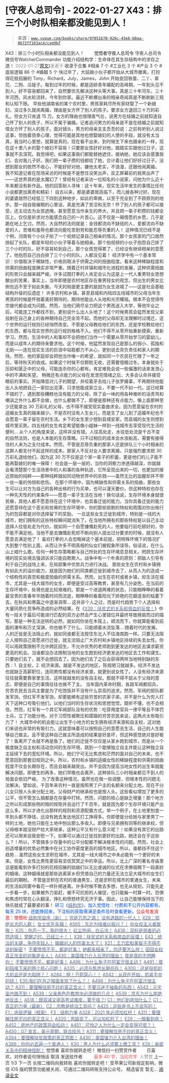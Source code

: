 # [守夜人总司令] - 2022-01-27 X43：排三个小时队相亲都没能见到人！

> 来源：[`www.yuque.com/books/share/97051b78-926c-43e6-b0aa-0b72ff163ac4/cag9bf`](https://www.yuque.com/books/share/97051b78-926c-43e6-b0aa-0b72ff163ac4/cag9bf)

<ne-p id="520f42f3293818f927861ebbd5b15da4_p_0" data-lake-id="520f42f3293818f927861ebbd5b15da4_p_0"><ne-text id="uf8eee9cc" style="color: rgb(51, 51, 51);">X43：排三个小时队相亲都没能见到人！</ne-text></ne-p> <ne-p id="52070b53eb2b52fe701ab52b3bbb6107" data-lake-id="52070b53eb2b52fe701ab52b3bbb6107"><ne-text id="u6f309bf5" ne-fontsize="12" style="color: rgb(255, 255, 255);">原创</ne-text><ne-text id="u0c37fb37" ne-fontsize="14">觉悟者</ne-text><ne-text id="u11a3afd8" ne-fontsize="14">守夜人总司令</ne-text></ne-p> <ne-p id="8fc1186871a51803ed7f14b1d65f2d18" data-lake-id="8fc1186871a51803ed7f14b1d65f2d18"><ne-text id="u3d7f0aca" ne-fontsize="14" ne-bold="true" style="color: rgb(51, 51, 51);">守夜人总司令</ne-text></ne-p> <ne-p id="4c4e1513137b688a93beef20861dc7be" data-lake-id="4c4e1513137b688a93beef20861dc7be"><ne-text id="u34fe2a66" ne-fontsize="14" style="color: rgb(51, 51, 51);">微信号</ne-text><ne-text id="u6989008b" ne-fontsize="14" style="color: rgb(51, 51, 51);">WatcherCommander</ne-text></ne-p> <ne-p id="f2019b9ef37ee5140c6bde156318a34f" data-lake-id="f2019b9ef37ee5140c6bde156318a34f"><ne-text id="ucb9d1578" ne-fontsize="14" style="color: rgb(51, 51, 51);">功能介绍</ne-text><ne-text id="u9ba0054b" ne-fontsize="14" style="color: rgb(51, 51, 51);">结构学：生命体在其生存结构中的求存之道！</ne-text></ne-p> <ne-p id="b4f0fb26683906d3b36dd02cb7b1d757" data-lake-id="b4f0fb26683906d3b36dd02cb7b1d757"><ne-text id="u0c2b03c9" style="color: rgb(140, 140, 140);">2022-01-27</ne-text>[<ne-text id="u66e33b88" ne-fontsize="14">原文</ne-text>](https://mp.weixin.qq.com/s?__biz=MzAxNDk1NjI2Mw==&mid=2247487839&idx=1&sn=5d6815128a494ec1265c6730e1a95efd&chksm=9b8a32d7acfdbbc139fbb37186865008536f02a5fc5d5b3f5de9a1d6aefa332291f0bcea4062#rd))<ne-text id="u4aad30d4" ne-fontsize="14" style="color: rgb(140, 140, 140);">发表于</ne-text></ne-p> <ne-p id="36270540489f20c10475db27a20b83d1" data-lake-id="36270540489f20c10475db27a20b83d1"><ne-text id="u5748da8f" style="color: rgb(51, 51, 51);">收录于合集</ne-text></ne-p> <ne-p id="be2899b952f1bd70a76d94fa56673893" data-lake-id="be2899b952f1bd70a76d94fa56673893"><ne-text id="ue1969949" style="color: rgb(51, 51, 51);">#相亲 7 个</ne-text></ne-p> <ne-p id="f726353680ea28912e7d530193eb9061" data-lake-id="f726353680ea28912e7d530193eb9061"><ne-text id="ude4f5eca" style="color: rgb(51, 51, 51);">#工业化 3 个</ne-text></ne-p> <ne-p id="8a26f8b1f0ee0bfdcfe01179f108c6de" data-lake-id="8a26f8b1f0ee0bfdcfe01179f108c6de"><ne-text id="u8f3d9848" style="color: rgb(51, 51, 51);">#产业 3 个</ne-text></ne-p> <ne-p id="55ea950a1fe599b61557c4d1dbda8da5" data-lake-id="55ea950a1fe599b61557c4d1dbda8da5"><ne-text id="uc3df36f4" style="color: rgb(51, 51, 51);">#底层逻辑 86 个</ne-text></ne-p> <ne-p id="689958c9c710257df2bb615ed1a3e1f8" data-lake-id="689958c9c710257df2bb615ed1a3e1f8"><ne-text id="uccb4127b" style="color: rgb(51, 51, 51);">#婚姻 5 个</ne-text></ne-p> <ne-p id="23b3eaa9c37c9ee9f8d32bac7fd03bb5" data-lake-id="23b3eaa9c37c9ee9f8d32bac7fd03bb5"><ne-text id="uec7513f7" style="color: rgb(51, 51, 51);">快过年了，大姑娘小伙子都开始从大城市撤离，打扮得花枝招展的 Tony，Richard，July，James，John 开始变回铁蛋、二丫、翠花、二狗、瓜娃子。每到过年的时候，都是适龄青年婚配的高峰期，一年到头见不到人，好不容易都回来了，自然要优先解决这种头等大事。真是三十年河东，三十年河西，风水轮流转，今年到你家。最近不断爆出来的相亲奇闻真是不断刷新三观和认知下限。</ne-text></ne-p> <ne-p id="bf54368402cf81ebf53e7a1f27848ece" data-lake-id="bf54368402cf81ebf53e7a1f27848ece"><ne-text id="u255121cd" style="color: rgb(51, 51, 51);">早些他湖南省的某个农村里，男孩家耗尽所有家财娶了一个新媳妇，没过多久就闹离婚，理由是女方怀了别人的孩子。要求女方退回三十万的彩礼，但女方只肯退 15 万。女方的理由也很理直气壮，说男方在结婚之前就知道自己怀了别人的孩子，所以不属于骗婚。记者追问男方的母亲是不是在结婚之前就知情女方怀了别人的孩子。面对镜头，男方的母亲支支吾吾的说：之前有听别人说过这事，但抱着侥幸心理，觉得可能是其他也想娶媳妇的人使的手段，就没有太当真，我当时心里想，就算是真的，现在看不出来，到时候生下来也跟亲的一样，现在这十里八乡的娶个媳妇不容易！只要那女孩好好对他，踏踏实实跟他过日子，这事就不去深究。我觉得吧，如果这事我们都能替她遮住，接纳她，她应该会感激我们，会对我儿子好。我们把一辈子攒的钱都给了她，合计着让他们好好过日子。没想到那女的依然不收心，不能好好对他，嫌他太老实，不浪漫，还跟他闹离婚。</ne-text></ne-p> <ne-p id="5c34ac78df3d4a460a1b8d1973c795e6" data-lake-id="5c34ac78df3d4a460a1b8d1973c795e6"><ne-text id="u8665f470" style="color: rgb(51, 51, 51);">我不知道记者在现场采访的时候是不是憋住没笑出声，反正屏幕前的我笑出声了——这世界真的是太魔幻了！曾经有记者采访一位知名的小说家，问他为什么近十年来都没有新作品。他的回答耐人寻味：这十年来，现实生活中发生的事情比任何小说都更加离奇和精彩！</ne-text></ne-p> <ne-p id="a8cc35b96a524dfac0a30e2df832706b" data-lake-id="a8cc35b96a524dfac0a30e2df832706b"><ne-text id="u1a067e7e" style="color: rgb(51, 51, 51);">自古以来，都是婆婆居高临下，而儿媳各种讨好。现在的婆婆居然已经低三下四到这种地步，如此的卑微，以至于完全到了不顾原则的地步。那一段自我催眠的心里话，真是充满了苦涩和无奈！怀了别人的孩子都可以接受，还主动去为女孩遮掩，甚至愿意当作亲生的养大，并且把一辈子积攒的钱都全压上，仅仅是祈求对方能感念自己的一片苦心。这不仅是一厢情愿的乡愿，几乎是跪在地上乞讨。然而，</ne-text><ne-text id="u5dcb1e54" ne-bold="true" style="color: rgb(51, 51, 51);">大自然的法则就是：金钱都流向不缺钱的人，爱都流向不缺爱的人，苦难和羞辱也都流向能吃苦耐劳和能忍辱负重的人！</ne-text></ne-p> <ne-p id="b9cedd00c43a9ecc8a6c6bc669e04c81" data-lake-id="b9cedd00c43a9ecc8a6c6bc669e04c81"><ne-text id="u63c0c7a8" style="color: rgb(51, 51, 51);">这种情况已经不是个例，河南有个小伙子拍了一个视频记录自己相亲的情况。那个女孩家的门口居然排起了长队，都是年轻的小伙子等着与她相亲。那个拍视频的小伙子抱怨自己排了三个小时的队，好不容易轮到自己，那个女孩觉得累了，已经没有继续相亲的意愿了。他抱怨自己白白排了三个小时的队，人都没见着！</ne-text></ne-p> <ne-p id="2a9e2d842a1efdf8641c5261edaa1520" data-lake-id="2a9e2d842a1efdf8641c5261edaa1520"><ne-text id="ucb44bf44" style="color: rgb(51, 51, 51);">经济学中有一个基本常识：</ne-text><ne-text id="u360755f4" ne-bold="true" style="color: rgb(51, 51, 51);">价值取决于稀缺性，价格则取决于供需之间的扭曲程度。</ne-text><ne-text id="u9e6dd99f" style="color: rgb(51, 51, 51);">看来这种稀缺程度和供需的扭曲程度确实非常严重。随着迁村并镇和城市化进程的发展，这种供需扭曲的形势只会越来越严峻。许多试图打拳的人肯定会认为这是上一代人重男轻女思想酿出的苦果，事实上，当年即便是农村地区存在重男轻女的观念，但出生的男女比例也远不至于如此失衡。今天的局面更主要的是因为女生进城了——这是社会基础结构升级的后遗症！</ne-text></ne-p> <ne-p id="f6df297bb506fc2c772e8db864529724" data-lake-id="f6df297bb506fc2c772e8db864529724"><ne-text id="u27dfe8ae" style="color: rgb(51, 51, 51);">许多农村和乡镇，甚至县城和内陆四五线城市的父母当年生男孩的时候是怀揣着美好期待的，期待他能出人头地和光宗耀祖。根本不会觉得传宗接代都会成为问题。然而，当他们用尽全力把这个男孩送入大学，等他毕业之后，可能连工作都找不到，更别说什么出人头地了！这个时候男孩会猛然发现父辈投射在自己身上的各种期待自己完全背不起。而他的父母却无法理解时过境迁，这个世界的运行规则已经悄然改变。不管是父母教给他们的东西，还是学校教给他们的东西，都与现实世界的运行规则格格不入。他们不得不从零开始重新摸索，重新学习。然而，生活中的人和事却不会把他们当作一个需要从零开始学习的婴幼儿，而是以成年人的期待来要求他。这个时候，他猛然发现自己是那么的弱小、孤独和无助——连在现实生活的巨浪中站稳都力不从心，更别说去背负责任和家人的期待。然而，他的家庭却会把他当作唯一的希望，就如同一个农民在忙碌了一年之后，等待秋天的收成。如果这个时候不仅颗粒无收，还需要借粮过冬。本身就处于压抑和匮乏中的父母，可能连杀你的心都有。肯定难免会说一些偏激的话来发泄心中的不满和失望。</ne-text></ne-p> <ne-p id="22cc70912630e18721c696b64806e3e1" data-lake-id="22cc70912630e18721c696b64806e3e1"><ne-text id="u182a7c6c" style="color: rgb(51, 51, 51);">稍微还有点能力的父母在发泄完情绪之后，大多会认命并接受眼前的事实。开始降低对儿子的期望，并咬着牙去给儿子张罗婚事，不再期待他能出人头地把自己一家拉出泥潭，只求他能成家立业，不要一代不如一代。这已经算不错的了，遇到那些糟糕也没有能力的父母，除了会一味的用各种难听的话责骂和嘲讽之外什么都不会做，也什么都做不了。即便是那种还有点能力，像上面那种至少还能拿出 30 万彩礼的父母，也不得不接受现实委曲求全。因为愿意留在农村的适婚女生真的越来越少。不是农村没有人生女儿，而是生了女儿到了适婚年纪也不会愿意一辈子留在农村生活。乡下的女生至少想到县城安家，而县城的女生则想到城市里买房。四五线的女生肯定希望能像小姐妹一样到一线城市去享受现代生活的便利…</ne-text></ne-p> <ne-p id="20b86be6193a62691f179c70e9445152" data-lake-id="20b86be6193a62691f179c70e9445152"><ne-text id="u0f18bbe7" style="color: rgb(51, 51, 51);">从个人的角度来说，这样并没有错。人往高处走，水往低处流是千古不变的自然法则，也是人本能的生存策略。只不过相应的成本会水涨船高，需要有接得住的人来为之支付成本。然而，不管是忍辱负重的那家人还是排队三个小时相亲的这群人都支付不起这样的成本。那家人不反对女人要求离婚，只是强烈要求把 30 万彩礼退给他们。因为这 30 万不仅是这个家一辈子的积蓄，更是他们的儿子能不能再娶媳妇的唯一保障！</ne-text></ne-p> <ne-p id="828cee6c1df1f9c6ac578ce26f08ca20" data-lake-id="828cee6c1df1f9c6ac578ce26f08ca20"><ne-text id="u2a4b2264" style="color: rgb(51, 51, 51);">社会是一层一层的，当你的洞察力渗透得越深，你就越会看清楚那个生活场景中的人和事的各种轨迹，它所呈现出来的一切，也更加的接近原始的纯粹——那种纯粹就如同动物世界中的杀戮——虽然无比的血腥却并不带一丝一毫的怜悯和悲伤。</ne-text></ne-p> <ne-p id="03a68ae757d0709e2d6192032577dcbf" data-lake-id="03a68ae757d0709e2d6192032577dcbf"><ne-text id="u3deed748" style="color: rgb(51, 51, 51);">在那个环境中，因为稀缺性和供需关系的扭曲，那些女生可以让对方为自己的各种出格的行为买单，也可以漫天要价。但这种特权也存在一种先天性的约束条件——愿意一辈子生活在当地！换句话说，生存环境本身就很贫瘠，其他人都不愿意待在这个环境中，也具备迁徙的能力。当你具备迁徙的能力还愿意待在这个恶劣和贫瘠的生存环境中，你的那些挑剔的特权和周围对你出格行为的包容都是对你选择留下的奖励。</ne-text></ne-p> <ne-p id="f18c699531eeb3986d08e3e28702ea67" data-lake-id="f18c699531eeb3986d08e3e28702ea67"><ne-text id="ud303d2f6" style="color: rgb(51, 51, 51);">一旦这些女生迁徙到城市，特别是一线的大城市，她们拥有的这些特权瞬间就消失了。在当地所拥有的那些特权是以自己主动选择人往低处走为代价。就如同一个自愿慷慨赴死的人，他要临行前吃顿好的，你不能不满足他。当他不是去慷慨赴死却不断向别人提出过分要求的时候，就没有人愿意去满足他了！</ne-text></ne-p> <ne-p id="b45194ca2e17c23389f3aec8512a9b8c" data-lake-id="b45194ca2e17c23389f3aec8512a9b8c"><ne-text id="ubedfd8b8" style="color: rgb(51, 51, 51);">喜欢打拳的人会忽略掉这个基本前提，把特殊环境下的情况扩大到整个性别上面，从而让许多不明真相的仙女们被假象所误导。俗话说，在什么山上唱什么歌。任何一种生存策略都与自己所处的生存环境息息相关。罔顾生存环境的现实处境去强调诉求只能自欺欺人。战争中有一个朴素的原则：把敌人引导有利于自己的战场上来，在局部集中优势兵力进行决战。</ne-text></ne-p> <ne-p id="8e3f636851bf8d550f5ab622e805f79f" data-lake-id="8e3f636851bf8d550f5ab622e805f79f"><ne-text id="u8e47b61b" style="color: rgb(51, 51, 51);">那些女生在农村和乡镇拥有如此大的溢价能力，就是因为她们的同类都迁徙到城市去了，从而人为的造成一个结构性的真空和极度扭曲的供需关系。然而，出生在农村或者乡镇，却生活在城市，尤其是一线大城市的女生，即便是受过高等教育，甚至有几分姿色，在当前的生存环境中，处境也是比较艰难的。那是一个进退两难的状态，只能眼睁睁的看着最宝贵的青春年华随着时间而流逝，眼睁睁的看着阳光下娇艳的花瓣逐渐的枯萎下去，在秋风和寒霜之中逐渐凋零… 这并非个人之过，而是时代趋势下个人选择和大量同质化竞争所造成的必然结果。在《</ne-text>[<ne-text id="u58cc7724" style="color: rgb(87, 107, 149);">X39：扶贫式的关系和带血的反噬！</ne-text>](http://mp.weixin.qq.com/s?__biz=MzAxNDk1NjI2Mw==&mid=2247487823&idx=1&sn=2add0df28f12101176ece7bbdd18f01b&chksm=9b8a32c7acfdbbd1c06dcbfe21683ef82c6770a1ca7f1035833f7a6683dba546fced92103560&scene=21#wechat_redirect)<ne-text id="u5aa22604" style="color: rgb(51, 51, 51);">》中有一段关于最后可能进行匹配的双方必然会产生心里错位并最终导致擦肩而过的描写。那是一种无法逆转的必然，就如同你坐在木筏上，顺流而下，你就算能看到前面的瀑布和万丈深渊，你也做不了什么，只能顺着水流坠落…</ne-text></ne-p> <ne-p id="4fe17da979701ab4cc550156970f2d82" data-lake-id="4fe17da979701ab4cc550156970f2d82"><ne-text id="u72ba96a4" style="color: rgb(51, 51, 51);">随着时代的发展，人的迁徙是无法阻止的，就如同谁都无法按住东北人不往海南跑一样。只要无法阻止人按照自己意愿进行迁徙，就无法阻止广大农村和乡镇地区持续的失去女性。你可以用政策限制不允许跨区招生，不允许优秀的老师跑到更发达的地区去谋求薪资更高的机会。当谁都没办法限制当地的女生跑到经济更发达的地区去工作和谋生。只要她们去了，就不会想回去了。因为她们去了之后会获得两样当地特别缺的东西：1\. 自主权，2\. 经济来源。越是不发达的地区，陈规陋习就越多。经济不发达也就缺乏高薪职位，连同男性都没有经济来源，就更别说女性了。人没有经济来源往往就需要靠家里生活，这样就越发的没有自主权。那就不得不屈从于父母的意志，即便是自己的事情往往也做不了主。</ne-text></ne-p> <ne-p id="4adebb7146537b6a37aa62fe4038623b" data-lake-id="4adebb7146537b6a37aa62fe4038623b"><ne-text id="u273cbd22" style="color: rgb(51, 51, 51);">当年国内革命时期，各路军阀都招兵，穷苦农民去当兵主要是为了吃饱饭并不没有什么崇高的追求。然而，军阀的部队都发军饷，但红军不发军饷，却更能稀有这些穷苦的农家子弟。并不是什么为穷人打天下这种口号吸引他们，以他们当时的生存状况和思想觉悟，既听不懂，也不会相信。然而，红军有一个其它军阀部队没有的优势：吃穿用度官兵一律平等且不体罚士兵，立了功能分地。对于习惯性被欺压和蹂躏的穷苦农民来说，这两点太有吸引力了！</ne-text></ne-p> <ne-p id="805af0deeb011257cbb3cd11f0f3e96c" data-lake-id="805af0deeb011257cbb3cd11f0f3e96c"><ne-text id="ubf623ff5" style="color: rgb(51, 51, 51);">大城市中的机会能让出生于小地方的女生拥有经济来源和自主权，这对她们来说也非常的有吸引力。这就意味着可以按照自己的意愿去生活，自己的人生能够自己做主。且不管这种自己做主所造成的结果是好是坏，但这种感觉绝对是好极了！鱼离开了水就不再是鱼了。她们的迁徙不仅仅是从家乡跑到城市，而是从一个极度缺乏自主权和活动空间的生存环境，跳到一个能够独立自主并能让这种独立自主延续下去的宽松环境。所以，她们宁可无比焦虑和茫然的面对自己的未来，也不愿意回到那套旧规则之中。所以，农村和乡镇的适婚女性的稀缺程度和供需的扭曲程度不仅会长期存在，而且会越来越突出。并不会因为提高当地女性的出生率就能解决问题。即便生的再多，她们早晚也会离开，这种排队三小时相亲都见不到人的局面会依旧严峻。</ne-text></ne-p> <ne-p id="a336eb266e42125d9b4e1041b9d9030a" data-lake-id="a336eb266e42125d9b4e1041b9d9030a"><ne-text id="ud98a3d08" style="color: rgb(51, 51, 51);">为了改善这种情况，虽然也在做一些调整，但根本性的问题无法解决。譬如说，千百年来农村一直是按照男丁户主的名额来分配土地，现在不分儿女只按人头来分配土地，父母财产的继承权也是按人头。这些看似增加了更多的公平，但不管怎么搞都是在存量中打转。然而，问题的核心是缺乏增量！那个地方之所以形成那些明的暗的规矩并且运行了千百年，就是因为那个生存环境只能产出这么多，所以才进化出那样的规则和资源配置方式。举一个例子，在土地里刨食一年到头都不挣钱，远没有她去发达地区打工挣得多。你即便是分给她与家里男丁一样的土地，她也只能在土地中刨出那么多收入。即便与兄弟拥有同等的继承权，但父母根本就没财产给大家继承，这种公平又有什么意义呢？！如果没有其它的出路还可以用来自我安慰一下。如果可以通过迁徙找到更好的出路，她还会在乎这些么？！所以，不管搞多少存量中的公平分配都不解决根本性的问题。然而，社会上创造增量的优势必然集中在分工协作密度更高的城市地区。所以，谁都挡不住这个趋势…</ne-text></ne-p> <ne-p id="24e775e4571a5c08c327d7d5e725237d" data-lake-id="24e775e4571a5c08c327d7d5e725237d"><ne-text id="ucd31408f" ne-bold="true" style="color: rgb(51, 51, 51);">虽然这些女生淤积在城市，尤其是一线大城市之中未必能有一个更好的未来。但是，女性比男性更容易坚信冥冥之中的幸运。所以，北上广深的著名寺庙里总是能看到许多打扮的花枝招展的姑娘们以无比虔诚的仪式在求佛祖赐下一段美妙的姻缘。这种姻缘就是那些逃离家乡但凭借自己的力量还无法立足大城市的女生们最后的期盼。</ne-text></ne-p> <ne-p id="935a8c134cf99cbcd36ca76f59824875" data-lake-id="935a8c134cf99cbcd36ca76f59824875"><ne-text id="ufbd5db1c" style="color: rgb(51, 51, 51);">不管是淤积在农村的普通男生，还是淤积在城市的普通女生，未来的生活如同雾中看花一样扑朔迷离。许多时候不敢去多想，也无从规划，只能先走一步看一步，如果被外力驱赶，被不可抗拒的人催促，也只能躲一时算一时。恐惧和焦虑时常在心头翻滚，挣扎和愤怒终究无济于事。因此，让自己能够保持当下的快乐就成了最要紧的事！</ne-text></ne-p> <ne-p id="ed437eb7abddbb3af089eb1972daf039" data-lake-id="ed437eb7abddbb3af089eb1972daf039"><ne-text id="ua2bbd4b4" ne-bold="true" style="color: rgb(0, 82, 255);">研习《</ne-text>[<ne-text id="ue9e40e1d" ne-bold="true" style="color: rgb(87, 107, 149);">结构学</ne-text>](https://mp.weixin.qq.com/mp/appmsgalbum?action=getalbum&album_id=1318317199878225920&__biz=MzAxNDk1NjI2Mw==#wechat_redirect)<ne-text id="u6836c209" ne-bold="true" style="color: rgb(0, 82, 255);">》，加入觉悟社：付费和不公开内容都有，每天 25 块，还能挣回来，下注标的获取需满足条件及时查看更新。</ne-text><ne-text id="u9eee5288" ne-bold="true" style="color: rgb(255, 0, 0);">公众号发消息：觉悟社</ne-text></ne-p>  <ne-p id="ea4148fc932f0da4aee09a02c965ae26" data-lake-id="ea4148fc932f0da4aee09a02c965ae26"><ne-card data-card-name="image" data-card-type="inline" id="neSJR" data-event-boundary="card" style="color: rgb(51, 51, 51);"><ne-p id="4cbb674b16ea7c0ec86a3362acbb2186" data-lake-id="4cbb674b16ea7c0ec86a3362acbb2186">[<ne-text id="ue48c4192" ne-bold="true" style="color: rgb(87, 107, 149);">结构学自序（新）！</ne-text>](http://mp.weixin.qq.com/s?__biz=MzIzMDYwOTM0Mg==&mid=2247485283&idx=1&sn=aa2b8554b8e5040f8f959636feaa06a3&chksm=e8b19fb2dfc616a430aa381b8da0815311244e694a69809cd92d0602ac34cfe5f1f419b3745e&scene=21#wechat_redirect)</ne-p> <ne-p id="d8770353ab6c609882fddfb0a9bb3301" data-lake-id="d8770353ab6c609882fddfb0a9bb3301">[<ne-text id="u6bac19c3" style="color: rgb(87, 107, 149);">穷是万恶之源！</ne-text>](http://mp.weixin.qq.com/s?__biz=MzAxNDk1NjI2Mw==&mid=2247483823&idx=1&sn=e54ebe9891b302dc0bf1815c76ccf8b7&chksm=9b8a2227acfdab31a05e273addd9159d4b8263d58d3c58bf214841c8189157519719c3427306&scene=21#wechat_redirect)</ne-p> <ne-p id="878e768975fa140538b9d9dcc0f742ef" data-lake-id="878e768975fa140538b9d9dcc0f742ef">[<ne-text id="ub9476c2f" style="color: rgb(87, 107, 149);">没有退路的一代人！</ne-text>](http://mp.weixin.qq.com/s?__biz=MzAxNDk1NjI2Mw==&mid=2247486533&idx=1&sn=a0d5cce0656aad467148e0642eb85a00&chksm=9b8a2fcdacfda6db79857186e953a089baf1fb678b2b071cf101c5a26e7fb9768474c94243ca&scene=21#wechat_redirect)</ne-p> <ne-p id="6ed8c16b65d29fcefd5094e6d02185c5" data-lake-id="6ed8c16b65d29fcefd5094e6d02185c5">[<ne-text id="u2a9fcd5c" style="color: rgb(87, 107, 149);">X29：拒绝长大的人群！</ne-text>](http://mp.weixin.qq.com/s?__biz=MzAxNDk1NjI2Mw==&mid=2247487734&idx=1&sn=406322eea52d5ed24ebaf979fdf714c1&chksm=9b8a337eacfdba688c7e6a511a417ec4d9a03b13d1bdb5c91e6ef37e9a7b747460354e0b0e8e&scene=21#wechat_redirect)</ne-p> <ne-p id="b72201564009663a14c7b8144db9b0bf" data-lake-id="b72201564009663a14c7b8144db9b0bf">[<ne-text id="u6ce5f5c5" style="color: rgb(87, 107, 149);">女士优先车厢！</ne-text>](http://mp.weixin.qq.com/s?__biz=MzAxNDk1NjI2Mw==&mid=2247487729&idx=1&sn=eb26eb14541fcabb690d3ad4556d6ac0&chksm=9b8a3379acfdba6f1fb9bf4c1884dea0da63edaa02a088ce8bb554aa9b1cf845897e7a22f6fd&scene=21#wechat_redirect)</ne-p> <ne-p id="8860c89cb535e37af9566334bf9cb7e7" data-lake-id="8860c89cb535e37af9566334bf9cb7e7">[<ne-text id="u6065e717" style="color: rgb(87, 107, 149);">A565：东北为啥难以振兴？！</ne-text>](http://mp.weixin.qq.com/s?__biz=MzAxNDk1NjI2Mw==&mid=2247487834&idx=1&sn=15ef2b4f3f81c4a67f5bc0256f5cb776&chksm=9b8a32d2acfdbbc4cd9c76535f994c4bb53ad6b3e74f367231b7e7465a88541ec7bb77237c42&scene=21#wechat_redirect)</ne-p> <ne-p id="286dc684986298d172431f16aae6b919" data-lake-id="286dc684986298d172431f16aae6b919">[<ne-text id="u6c159878" style="color: rgb(87, 107, 149);">向女权主义者致敬！</ne-text>](http://mp.weixin.qq.com/s?__biz=MzIzMDYwOTM0Mg==&mid=2247485914&idx=1&sn=cb260e0cec6b1e24661013278d412581&chksm=e8b1910bdfc6181d9f5f293493e2505dcec25647d0521d5ec62f92be5e32c04d0927583b6eb1&scene=21#wechat_redirect)</ne-p> <ne-p id="f9debadf427a063d4d3f07c34f56a183" data-lake-id="f9debadf427a063d4d3f07c34f56a183">[<ne-text id="u56bdc10f" ne-bold="true" style="color: rgb(87, 107, 149);">X25：你忍一下，我的很大！</ne-text>](http://mp.weixin.qq.com/s?__biz=MzAxNDk1NjI2Mw==&mid=2247487691&idx=1&sn=25bf18fb0375ec81c4b02f06b4829131&chksm=9b8a3343acfdba55113abce1ada59a203e08f7fee28d62767bfede2ce6e1bf3ace451af06adf&scene=21#wechat_redirect)</ne-p> <ne-p id="8cfbf9584260048e4bb894b71dea1d35" data-lake-id="8cfbf9584260048e4bb894b71dea1d35">[<ne-text id="u6dca8214" ne-bold="true" style="color: rgb(87, 107, 149);">红尘热闹，白云冷！</ne-text>](http://mp.weixin.qq.com/s?__biz=MzAxNDk1NjI2Mw==&mid=2247486913&idx=1&sn=6b387c24eb6d5e30ed150e13eded77a1&chksm=9b8a2e49acfda75fdfcfe0a7770792cdd85568a9ecb1bd9b67508b29df853aaba08bf27356d5&scene=21#wechat_redirect)</ne-p> <ne-p id="2f1f7dec31d9cc1a1b372becbf0458da" data-lake-id="2f1f7dec31d9cc1a1b372becbf0458da">[<ne-text id="uae0d202f" ne-bold="true" style="color: rgb(87, 107, 149);">A436：双标是弱者的必然选择！</ne-text>](http://mp.weixin.qq.com/s?__biz=MzIzMDYwOTM0Mg==&mid=2247485909&idx=1&sn=c64a96a6f11c7ff756ce005441035200&chksm=e8b19104dfc61812546950789d22fe83ba04b34c72337fb6dc6041ec4dfa6c2c9ec3005f80c5&scene=21#wechat_redirect)</ne-p> <ne-p id="1cebde2955836a2e120bd7f9d14c197a" data-lake-id="1cebde2955836a2e120bd7f9d14c197a">[<ne-text id="ueb456e67" ne-bold="true" style="color: rgb(87, 107, 149);">梦醒之时，已经三十！</ne-text>](http://mp.weixin.qq.com/s?__biz=MzIzMDYwOTM0Mg==&mid=2247484378&idx=1&sn=e3a058584a13d7a5267315113964280d&chksm=e8b19b0bdfc6121df4af4b77d2d826fd0f4132ccfdee48132ce8cf86eb1ba45b898be83d1dc7&scene=21#wechat_redirect)[<ne-text id="u1f79a963" style="color: rgb(87, 107, 149);">！</ne-text>](http://mp.weixin.qq.com/s?__biz=MzAxNDk1NjI2Mw==&mid=2247486952&idx=1&sn=698aec6916d2eca5e758c25c4c634346&chksm=9b8a2e60acfda776b80a4f2f0d5c2fe4921fc821cdf029fa9d2fdc52fd708fc5a0b980d5d3d0&scene=21#wechat_redirect)</ne-p> <ne-p id="9a0e97d6b071bf72b54ff7a129ca09ae" data-lake-id="9a0e97d6b071bf72b54ff7a129ca09ae">[<ne-text id="uc27535ba" style="color: rgb(87, 107, 149);">X39：扶贫式的关系和带血的反噬！</ne-text>](http://mp.weixin.qq.com/s?__biz=MzAxNDk1NjI2Mw==&mid=2247487823&idx=1&sn=2add0df28f12101176ece7bbdd18f01b&chksm=9b8a32c7acfdbbd1c06dcbfe21683ef82c6770a1ca7f1035833f7a6683dba546fced92103560&scene=21#wechat_redirect)</ne-p> <ne-p id="f3deee2b057e11874c27b8c112309121" data-lake-id="f3deee2b057e11874c27b8c112309121">[<ne-text id="u36ffe4de" style="color: rgb(87, 107, 149);">E43：统治的关键，争夺年轻人！</ne-text>](http://mp.weixin.qq.com/s?__biz=MzAxNDk1NjI2Mw==&mid=2247487815&idx=1&sn=84f963d6fb37f4f4ae70bb92b60488ae&chksm=9b8a32cfacfdbbd9aeb7089e2d38899684a97159afe1b1f220e3ca472cc321442bf52e5606dd&scene=21#wechat_redirect)</ne-p> <ne-p id="6a6830397bb5db3886267d0d69c2cb99" data-lake-id="6a6830397bb5db3886267d0d69c2cb99">[<ne-text id="u681fef2a" style="color: rgb(87, 107, 149);">婚姻对人的伤害太大了！</ne-text>](http://mp.weixin.qq.com/s?__biz=MzAxNDk1NjI2Mw==&mid=2247487796&idx=1&sn=d28ec342a60e8f8e74c96b548770eb7d&chksm=9b8a32bcacfdbbaaa3c33780116e1353dadb8f5bcdc93ce019a77554980c845e8319c4f432b4&scene=21#wechat_redirect)</ne-p> <ne-p id="b270464a4deadcb5052da8679b077e10" data-lake-id="b270464a4deadcb5052da8679b077e10">[<ne-text id="u57c3b73d" style="color: rgb(87, 107, 149);">X21：王力宏和美智子不得不说的秘密</ne-text>](http://mp.weixin.qq.com/s?__biz=MzAxNDk1NjI2Mw==&mid=2247487666&idx=1&sn=433b7a0997c277c09f3605796de5551e&chksm=9b8a333aacfdba2c584b5a5d0dacbd731be4e8789e0f949f8b2ea15507f108b465eb9e3ceafb&scene=21#wechat_redirect)<ne-text id="uf3a40d16" style="color: rgb(51, 51, 51);">！</ne-text></ne-p> <ne-p id="c4f03f25a7f9ab42cb04f13f59b1054e" data-lake-id="c4f03f25a7f9ab42cb04f13f59b1054e">[<ne-text id="u8905f566" ne-bold="true" style="color: rgb(87, 107, 149);">不要愤愤不平，都是好事！</ne-text>](http://mp.weixin.qq.com/s?__biz=MzAxNDk1NjI2Mw==&mid=2247487130&idx=1&sn=b21138d85455f5692aaf039038c78342&chksm=9b8a2d12acfda404a2b67fe4d446ee0f2805ad64a8b8004902934600fd731191e140df6ac19a&scene=21#wechat_redirect)</ne-p> <ne-p id="faaf1a57e52c33e2f549648800452188" data-lake-id="faaf1a57e52c33e2f549648800452188">[<ne-text id="uea04c02e" ne-bold="true" style="color: rgb(87, 107, 149);">她都来相亲了，你还要怎么样！</ne-text>](http://mp.weixin.qq.com/s?__biz=MzAxNDk1NjI2Mw==&mid=2247486952&idx=1&sn=698aec6916d2eca5e758c25c4c634346&chksm=9b8a2e60acfda776b80a4f2f0d5c2fe4921fc821cdf029fa9d2fdc52fd708fc5a0b980d5d3d0&scene=21#wechat_redirect)</ne-p> <ne-p id="f8e1538ed737bd354d60008baa832ff2" data-lake-id="f8e1538ed737bd354d60008baa832ff2">[<ne-text id="u3bfb19d4" ne-bold="true" style="color: rgb(87, 107, 149);">田园女权真正攻击的对象是女人！</ne-text>](http://mp.weixin.qq.com/s?__biz=MzIzMDYwOTM0Mg==&mid=2247486412&idx=1&sn=5dd3e8b2a759838d739e6d61ebab2eab&chksm=e8b1931ddfc61a0bf6f81cd2a9a9232ea8ce86528a8eea66c6635180e8678b819ebb38b4cb86&scene=21#wechat_redirect)</ne-p> <ne-p id="8d7710eb34b0666068da4afa497157c2" data-lake-id="8d7710eb34b0666068da4afa497157c2">[<ne-text id="u202ee45e" ne-bold="true" style="color: rgb(87, 107, 149);">A430：美国强力介入台湾的理由！</ne-text>](http://mp.weixin.qq.com/s?__biz=MzIzMDYwOTM0Mg==&mid=2247486587&idx=1&sn=e14d4403bb13c441596f09add1b5f27c&chksm=e8b194aadfc61dbcab0c1d70249910161f8c77b0163ac8278dfe5c2f817d2bb2a3ac3e7ddf89&scene=21#wechat_redirect)</ne-p> <ne-p id="c62b51d99a7a4e6b792ee1856f1788ce" data-lake-id="c62b51d99a7a4e6b792ee1856f1788ce">[<ne-text id="u893cf0fa" style="color: rgb(87, 107, 149);">我是真的不想睡你！</ne-text>](http://mp.weixin.qq.com/s?__biz=MzAxNDk1NjI2Mw==&mid=2247487023&idx=1&sn=66d63e9f199deee86afff0f76a959c91&chksm=9b8a2da7acfda4b17ebf27c87c446049d0b8c557303b850a69ac971d8cdfcc91e41c0e6d3fcb&scene=21#wechat_redirect)</ne-p> <ne-p id="e56630d2601715b738fdbbe89e4215a9" data-lake-id="e56630d2601715b738fdbbe89e4215a9">[<ne-text id="u4c15fa9f" style="color: rgb(87, 107, 149);">不要愤愤不平，都是好事！</ne-text>](http://mp.weixin.qq.com/s?__biz=MzAxNDk1NjI2Mw==&mid=2247487130&idx=1&sn=b21138d85455f5692aaf039038c78342&chksm=9b8a2d12acfda404a2b67fe4d446ee0f2805ad64a8b8004902934600fd731191e140df6ac19a&scene=21#wechat_redirect)</ne-p> <ne-p id="96b47525d5e9b4e1f4b4229e6b71fcc9" data-lake-id="96b47525d5e9b4e1f4b4229e6b71fcc9">[<ne-text id="u1b686708" ne-bold="true" style="color: rgb(87, 107, 149);">A496：为什么兔子在阿富汗很主动？</ne-text>](http://mp.weixin.qq.com/s?__biz=MzIzMDYwOTM0Mg==&mid=2247486278&idx=1&sn=40d09857088bebd3c70bec1c7a500f06&chksm=e8b19397dfc61a810125242c8e395330f934390eb50bd54053ecd3f31ddc91de4e429c0f693a&scene=21#wechat_redirect)</ne-p> <ne-p id="4dce5e5c632467f717b5913226db9e56" data-lake-id="4dce5e5c632467f717b5913226db9e56">[<ne-text id="u6bf2bf86" ne-bold="true" style="color: rgb(87, 107, 149);">A491：塔利班接下来的两个核心问题！</ne-text>](http://mp.weixin.qq.com/s?__biz=MzAxNDk1NjI2Mw==&mid=2247487097&idx=1&sn=fd7abf4ba489928b7b810d20cbec7dc9&chksm=9b8a2df1acfda4e7ce05f7c03df131e9d266d960945c436b89b871744b21cc352bf3cb668486&scene=21#wechat_redirect)</ne-p> <ne-p id="9107be3f05fa3cc7ec4092a49ad0f00a" data-lake-id="9107be3f05fa3cc7ec4092a49ad0f00a">[<ne-text id="uc56fdf2b" ne-bold="true" style="color: rgb(87, 107, 149);">A335：必须与焦虑长期共存！</ne-text>](http://mp.weixin.qq.com/s?__biz=MzIzMDYwOTM0Mg==&mid=2247485165&idx=1&sn=f3f0957c63fa549b288f00c8b117162e&chksm=e8b19e3cdfc6172a188000afd2b522144a04ba774169824cad2067d93b5365537ff0644f6b9f&scene=21#wechat_redirect)</ne-p> <ne-p id="7798bf80281466da39b80e1c2ba25897" data-lake-id="7798bf80281466da39b80e1c2ba25897">[<ne-text id="u92bfc0b7" ne-bold="true" style="color: rgb(87, 107, 149);">A300：这是投机的大机会还是大陷阱？！</ne-text>](http://mp.weixin.qq.com/s?__biz=MzIzMDYwOTM0Mg==&mid=2247484882&idx=1&sn=b103029f41e3aede94e1a45d035cd9ac&chksm=e8b19d03dfc614153863f37ca3f9204b451e2c02ad5ca8680c120e2458e628e5329c76b2d42c&scene=21#wechat_redirect)</ne-p> <ne-p id="915a278ce67cc99fb8f9f69efd4dad23" data-lake-id="915a278ce67cc99fb8f9f69efd4dad23">[<ne-text id="uf8b17555" ne-bold="true" style="color: rgb(87, 107, 149);">A284：啊！万箭穿心！！</ne-text>](http://mp.weixin.qq.com/s?__biz=MzIzMDYwOTM0Mg==&mid=2247484966&idx=1&sn=a814f2c1b14425d45f9921f7c08bcec5&chksm=e8b19ef7dfc617e131146f6675328e5088faaae0daa64da92af48b28c8cf19aedceb7a43e40b&scene=21#wechat_redirect)</ne-p> <ne-p id="4fba0ff09e3898f7230ff5dee00d6944" data-lake-id="4fba0ff09e3898f7230ff5dee00d6944">[<ne-text id="u87229b24" ne-bold="true" style="color: rgb(87, 107, 149);">A542：从现在开始，抓紧手中的钱！</ne-text>](http://mp.weixin.qq.com/s?__biz=MzIzMDYwOTM0Mg==&mid=2247486640&idx=1&sn=a96afa7d2b698e33240735ea8d7671f7&chksm=e8b19461dfc61d77a4afce11ecc7558b8d7ff5d495a78bcb609e3eed5c70bcbed5f3d6a66023&scene=21#wechat_redirect)</ne-p> <ne-p id="2bca9be60e845b43ad55ebd69d3a78bd" data-lake-id="2bca9be60e845b43ad55ebd69d3a78bd">[<ne-text id="u8253bd52" ne-bold="true" style="color: rgb(87, 107, 149);">E35:我们在月之暗面发现了什么？！</ne-text>](http://mp.weixin.qq.com/s?__biz=MzIzMDYwOTM0Mg==&mid=2247486632&idx=1&sn=170aeff87eb36dce354c8b2437f4b27f&chksm=e8b19479dfc61d6f08e6492954a528f20387fe2fa925747cf2b504d2bc69084f24495e972e41&scene=21#wechat_redirect)</ne-p> <ne-p id="4be789584ee696aaa6c853f59008c214" data-lake-id="4be789584ee696aaa6c853f59008c214">[<ne-text id="ud0ce2930" ne-bold="true" style="color: rgb(87, 107, 149);">A496：为什么兔子在阿富汗很主动？</ne-text>](http://mp.weixin.qq.com/s?__biz=MzIzMDYwOTM0Mg==&mid=2247486278&idx=1&sn=40d09857088bebd3c70bec1c7a500f06&chksm=e8b19397dfc61a810125242c8e395330f934390eb50bd54053ecd3f31ddc91de4e429c0f693a&scene=21#wechat_redirect)</ne-p> <ne-p id="fc677496214e0e1f5f8c6caa79854f2e" data-lake-id="fc677496214e0e1f5f8c6caa79854f2e">[<ne-text id="u3a8aee9a" ne-bold="true" style="color: rgb(87, 107, 149);">A311：要理解住房不炒的真正含义！</ne-text>](http://mp.weixin.qq.com/s?__biz=MzIzMDYwOTM0Mg==&mid=2247484959&idx=1&sn=090583ec50bfd9febec1de463c2672f6&chksm=e8b19ecedfc617d8629080f6745c8de013cfe875de26eef6767b2d5c10782650223ed15f807b&scene=21#wechat_redirect)</ne-p> <ne-p id="294ddd61ce891c1d9ad43813a2f85144" data-lake-id="294ddd61ce891c1d9ad43813a2f85144">[<ne-text id="ue758b99e" style="color: rgb(87, 107, 149);">不要沉迷于抽象的东西！</ne-text>](http://mp.weixin.qq.com/s?__biz=MzAxNDk1NjI2Mw==&mid=2247487527&idx=1&sn=e24c2dd98e5f9883c8dce2a1e7bb80df&chksm=9b8a33afacfdbab921e90b3eafc3618176a35da53c53bb51f2ef2f9a98e87d05949a4b0ad69b&scene=21#wechat_redirect)</ne-p> <ne-p id="1b3a616a947e1d9b6197d95f38b6d5a7" data-lake-id="1b3a616a947e1d9b6197d95f38b6d5a7">[<ne-text id="uebcf8273" ne-bold="true" style="color: rgb(87, 107, 149);">A543：元宇宙也做不到！</ne-text>](http://mp.weixin.qq.com/s?__biz=MzAxNDk1NjI2Mw==&mid=2247487476&idx=1&sn=2e2f159d365f00117f8fd47d3ca062f9&chksm=9b8a2c7cacfda56a80b9243d42bc5faabe4622c27fb4f3edad16ca5de7242a9c1345056ee461&scene=21#wechat_redirect)</ne-p> <ne-p id="8d62e9e3f546647496b8c67e42c13bd2" data-lake-id="8d62e9e3f546647496b8c67e42c13bd2">[<ne-text id="u581e8c0b" ne-bold="true" style="color: rgb(87, 107, 149);">A539：父亲角色在教育中必须做的几点！</ne-text>](http://mp.weixin.qq.com/s?__biz=MzAxNDk1NjI2Mw==&mid=2247487582&idx=1&sn=f4bac1092e8f45f6a86e662d8a68d556&chksm=9b8a33d6acfdbac0b4e01232406db5e9a315180b66b1bc830f17231f167d515d33408ff727b6&scene=21#wechat_redirect)</ne-p> <ne-p id="c04207f669948dd77081fbee0b7b27d6" data-lake-id="c04207f669948dd77081fbee0b7b27d6">[<ne-text id="uc6e14465" ne-bold="true" style="color: rgb(87, 107, 149);">A539：京东为什么能绝地反击！</ne-text>](http://mp.weixin.qq.com/s?__biz=MzIzMDYwOTM0Mg==&mid=2247486752&idx=1&sn=3a967e3288db5b7d924e36914086e534&chksm=e8b195f1dfc61ce7c971386eb678d7da286167d0f52fdd51989049844b0a550cc58e00552d2e&scene=21#wechat_redirect)</ne-p> <ne-p id="361ebd56d078537e53d0057a335a9bda" data-lake-id="361ebd56d078537e53d0057a335a9bda">[<ne-text id="u12e0262b" ne-bold="true" style="color: rgb(87, 107, 149);">A518：既双减又提高考试难度，要干啥？!</ne-text>](http://mp.weixin.qq.com/s?__biz=MzIzMDYwOTM0Mg==&mid=2247486528&idx=1&sn=837ef39e3c0b47ac84d5096690555ae7&chksm=e8b19491dfc61d87292daf575c1e7c95b3f0543f313b65c7ad4ab369603833704304ec7451d7&scene=21#wechat_redirect)</ne-p> <ne-p id="4c42469cd0a9512bc3bcd348c68d1371" data-lake-id="4c42469cd0a9512bc3bcd348c68d1371">[<ne-text id="ufcc9d4a6" style="color: rgb(87, 107, 149);">C1：他们到底怕什么？</ne-text>](http://mp.weixin.qq.com/s?__biz=MzAxNDk1NjI2Mw==&mid=2247483898&idx=1&sn=1b0a50386e9e89d2750dec717236f0aa&chksm=9b8a2272acfdab64235b35ee5e91b8cac6172144207251636e1345fc570aa1601f59eff7f442&scene=21#wechat_redirect)</ne-p> <ne-p id="4899fa17b5c7cfd693ea433813864790" data-lake-id="4899fa17b5c7cfd693ea433813864790">[<ne-text id="u4c21669d" style="color: rgb(87, 107, 149);">C1：真正的力量（最新）</ne-text>](http://mp.weixin.qq.com/s?__biz=MzAxNDk1NjI2Mw==&mid=2247485209&idx=1&sn=d7b335d2c9632363c72de85ce7834b3e&chksm=9b8a2491acfdad87ae308d74534ec4def57980a2b1db88ffe56ac03e4d76ea55e7eab2343097&scene=21#wechat_redirect)</ne-p> <ne-p id="7d59a84438bd9ba5eb7956ea368ad125" data-lake-id="7d59a84438bd9ba5eb7956ea368ad125">[<ne-text id="ub9320993" style="color: rgb(87, 107, 149);">C2：宗教是统治工具吗？</ne-text>](http://mp.weixin.qq.com/s?__biz=MzAxNDk1NjI2Mw==&mid=2247483901&idx=1&sn=f5d9f8c7bd84370c79adae921351e813&chksm=9b8a2275acfdab63fde093d76ff82e01d0e2fd43ea675f77fd17fd51a15873d4d10499f5338d&scene=21#wechat_redirect)</ne-p> <ne-p id="d401f40aa9d1cd6bd9dcee1c59eeddec" data-lake-id="d401f40aa9d1cd6bd9dcee1c59eeddec">[<ne-text id="u242b4191" ne-bold="true" style="color: rgb(87, 107, 149);">A425：这些是书上不会写的！</ne-text>](http://mp.weixin.qq.com/s?__biz=MzIzMDYwOTM0Mg==&mid=2247485662&idx=1&sn=1a8617a9ebd44891c112f3b3f6762f8a&chksm=e8b1900fdfc6191942a3ec1399a47af7cd44582c369a4e6211b0bd114d934785bf0c20fc09ab&scene=21#wechat_redirect)</ne-p> <ne-p id="840528f4c97fe8010d1b02739da2f2a0" data-lake-id="840528f4c97fe8010d1b02739da2f2a0">[<ne-text id="u9adacb90" style="color: rgb(87, 107, 149);">F1：底层逻辑（框架）</ne-text>](http://mp.weixin.qq.com/s?__biz=MzAxNDk1NjI2Mw==&mid=2247485072&idx=1&sn=83d919c9e3bf71d25978a97c8d4c8aa6&chksm=9b8a2518acfdac0ea8a0f84382cc7c0a26d1ac3664d76c6365aee67ac4ebcac1bf280c060249&scene=21#wechat_redirect)</ne-p> <ne-p id="736ced70db1f57ab201371861ca6311a" data-lake-id="736ced70db1f57ab201371861ca6311a">[<ne-text id="u4b061a81" style="color: rgb(87, 107, 149);">F3：结构力量</ne-text>](http://mp.weixin.qq.com/s?__biz=MzAxNDk1NjI2Mw==&mid=2247484256&idx=1&sn=f10d9c530bfd6ea08b25d4bec657c13a&chksm=9b8a20e8acfda9fee057f2df26790f905c898132cac91d833d14e636edb00c20514d63189a88&scene=21#wechat_redirect)</ne-p> <ne-p id="4de36bf6d66131a6610a481c1752af21" data-lake-id="4de36bf6d66131a6610a481c1752af21">[<ne-text id="u430dab77" ne-bold="true" style="color: rgb(87, 107, 149);">A328：2021 年必须加杠杆！</ne-text>](http://mp.weixin.qq.com/s?__biz=MzIzMDYwOTM0Mg==&mid=2247485087&idx=1&sn=24d72f6a71bddb8954a03be5db246538&chksm=e8b19e4edfc617587a8ae645885a89ab8c3c6f67730a026d9c7c9a94ab3051ca480302147fc0&scene=21#wechat_redirect)</ne-p> <ne-p id="b55547cb9482aab5f73e2cbbe611948a" data-lake-id="b55547cb9482aab5f73e2cbbe611948a">[<ne-text id="ub9268f59" ne-bold="true" style="color: rgb(87, 107, 149);">A311：要理解住房不炒的真正含义！</ne-text>](http://mp.weixin.qq.com/s?__biz=MzIzMDYwOTM0Mg==&mid=2247484959&idx=1&sn=090583ec50bfd9febec1de463c2672f6&chksm=e8b19ecedfc617d8629080f6745c8de013cfe875de26eef6767b2d5c10782650223ed15f807b&scene=21#wechat_redirect)</ne-p> <ne-p id="1427806109c139cc52bc4572174949ad" data-lake-id="1427806109c139cc52bc4572174949ad">[<ne-text id="u2ad45e02" ne-fontsize="13" ne-bold="true" style="color: rgb(87, 107, 149);">A320：思路变了，可以加杠杆了！</ne-text>](http://mp.weixin.qq.com/s?__biz=MzIzMDYwOTM0Mg==&mid=2247485041&idx=1&sn=add2174fa42806f885a456a072ee4fee&chksm=e8b19ea0dfc617b6734e013f780112fdd88f28ad5312ce423fea1d75da4c3757660dab175208&scene=21#wechat_redirect)</ne-p> <ne-p id="79d7ccbc3ec29276c0851d489e58d463" data-lake-id="79d7ccbc3ec29276c0851d489e58d463">[<ne-text id="u342f0c13" ne-bold="true" style="color: rgb(87, 107, 149);">E29：一眼看到底！</ne-text>](http://mp.weixin.qq.com/s?__biz=MzIzMDYwOTM0Mg==&mid=2247485301&idx=1&sn=dc6dd50c5d742ea51ce9e394de25351a&chksm=e8b19fa4dfc616b26734c3619c6fa664474fa478d2764c3370dde41d19f6035edc05f9f191e8&scene=21#wechat_redirect)</ne-p> <ne-p id="4a743c52233a1168d5940abab126fc24" data-lake-id="4a743c52233a1168d5940abab126fc24">[<ne-text id="u82529c7e" ne-bold="true" style="color: rgb(87, 107, 149);">A452：房地产的政策将会松动！</ne-text>](http://mp.weixin.qq.com/s?__biz=MzIzMDYwOTM0Mg==&mid=2247485878&idx=1&sn=4734a99c9336a27d5f802e5ba2495648&chksm=e8b19167dfc618718c2197c8c2b5ad15d0750193a5007806c490b9daf505f1b36f08c5f4d574&scene=21#wechat_redirect)</ne-p> <ne-p id="1f42f2cc03fe32d43064fb95e3b94b6c" data-lake-id="1f42f2cc03fe32d43064fb95e3b94b6c">[<ne-text id="ubab2a097" ne-bold="true" style="color: rgb(87, 107, 149);">A451：可怜之人为什么一定会变得可恨？！</ne-text>](http://mp.weixin.qq.com/s?__biz=MzIzMDYwOTM0Mg==&mid=2247485857&idx=1&sn=75866aff662c66a186e00a3a47086161&chksm=e8b19170dfc6186673189998e7a84d6dde4c85002650674bfd113b5384ae24088f9a46fd11ae&scene=21#wechat_redirect)</ne-p> <ne-p id="ed0cd140a03fc5e7ad27e98c26022962" data-lake-id="ed0cd140a03fc5e7ad27e98c26022962">[<ne-text id="u01c51a3a" ne-bold="true" style="color: rgb(87, 107, 149);">A450：G7 宣言，美元周期，联合绞杀？</ne-text>](http://mp.weixin.qq.com/s?__biz=MzIzMDYwOTM0Mg==&mid=2247485852&idx=1&sn=7b9112d33031e09eae8e3591a6813a3f&chksm=e8b1914ddfc6185b5b91dfd07067729c91349366d409edca7395f9bb3f2fceb656e9e4be6a6f&scene=21#wechat_redirect)</ne-p> <ne-p id="41d70a28c516d5ecae495c47cb51ea1b" data-lake-id="41d70a28c516d5ecae495c47cb51ea1b">[<ne-text id="u7d3ea2e5" ne-bold="true" style="color: rgb(87, 107, 149);">A311：要理解住房不炒的真正含义！</ne-text>](http://mp.weixin.qq.com/s?__biz=MzIzMDYwOTM0Mg==&mid=2247484959&idx=1&sn=090583ec50bfd9febec1de463c2672f6&chksm=e8b19ecedfc617d8629080f6745c8de013cfe875de26eef6767b2d5c10782650223ed15f807b&scene=21#wechat_redirect)</ne-p> <ne-p id="75693e3de6f7cafd6fbb40389f8b2802" data-lake-id="75693e3de6f7cafd6fbb40389f8b2802">[<ne-text id="u3e35e1ca" ne-bold="true" style="color: rgb(87, 107, 149);">A394：要理解扶贫政策的真正意图！</ne-text>](http://mp.weixin.qq.com/s?__biz=MzIzMDYwOTM0Mg==&mid=2247485502&idx=1&sn=fffb9911cefa626e6fbcb9c416c1eb98&chksm=e8b190efdfc619f9b0e42f3c3d5d79c17df1619bad2b1bddd6a482242b583ee46d8a79a245e6&scene=21#wechat_redirect)</ne-p> <ne-p id="57a4b408268fb588d3420af9b2a5664d" data-lake-id="57a4b408268fb588d3420af9b2a5664d">[<ne-text id="u93b5c5ed" ne-bold="true" style="color: rgb(87, 107, 149);">A430：美国强力介入台湾的理由！</ne-text>](http://mp.weixin.qq.com/s?__biz=MzIzMDYwOTM0Mg==&mid=2247486587&idx=1&sn=e14d4403bb13c441596f09add1b5f27c&chksm=e8b194aadfc61dbcab0c1d70249910161f8c77b0163ac8278dfe5c2f817d2bb2a3ac3e7ddf89&scene=21#wechat_redirect)</ne-p> <ne-p id="20065cd0af76c8f42bfba2b3f72f6f81" data-lake-id="20065cd0af76c8f42bfba2b3f72f6f81">[<ne-text id="u8d6441f2" style="color: rgb(87, 107, 149);">A386：你何必去逼一个普通人！</ne-text>](http://mp.weixin.qq.com/s?__biz=MzAxNDk1NjI2Mw==&mid=2247486567&idx=1&sn=eb1efed18e9e4659d0da10d6088443cd&chksm=9b8a2fefacfda6f99715c659822dc81f9c1aa2147c97f4e58d1f080bb491c4cc91c74b4b7a9e&scene=21#wechat_redirect)</ne-p> <ne-p id="e7a982fee410013705281bc19a0d1132" data-lake-id="e7a982fee410013705281bc19a0d1132">[<ne-text id="udb752608" style="color: rgb(87, 107, 149);">X30：男人为什么必须要上缴工资？</ne-text>](http://mp.weixin.qq.com/s?__biz=MzAxNDk1NjI2Mw==&mid=2247487741&idx=1&sn=8a3ea62108b727f9f499c4f443309b07&chksm=9b8a3375acfdba635f90b03d0fe3584e4ceb01ba683217f87806196c2d112d0f4dfa7532a678&scene=21#wechat_redirect)</ne-p> <ne-p id="00461116641211edda8f7ed696a4297a" data-lake-id="00461116641211edda8f7ed696a4297a">[<ne-text id="u363286de" style="color: rgb(87, 107, 149);">X26：亲密关系中的精神控制！</ne-text>](http://mp.weixin.qq.com/s?__biz=MzAxNDk1NjI2Mw==&mid=2247487736&idx=1&sn=fb39520992bb22568e3a31c89b9f40f0&chksm=9b8a3370acfdba66c77d1425610a5d7cc26e23090708151880b117e45931eceb82e4ad69a020&scene=21#wechat_redirect)</ne-p> <ne-p id="cb46cb0e43c700b72e05a3cbd572ca74" data-lake-id="cb46cb0e43c700b72e05a3cbd572ca74"><ne-text id="u15f716d5" style="color: rgb(51, 51, 51);">觉悟者</ne-text></ne-p> <ne-p id="ec31495abbca5f54c447571a48ff6d52" data-lake-id="ec31495abbca5f54c447571a48ff6d52"><ne-text id="u02a4217e" style="color: rgb(51, 51, 51);">喜欢你就转走吧！</ne-text></ne-p> <ne-p id="6a58b59615c269fb35eafc0154223de7" data-lake-id="6a58b59615c269fb35eafc0154223de7"><ne-text id="uf92bde0a" ne-bold="true" style="color: rgb(51, 51, 51);">微信扫一扫赞赏作者</ne-text><ne-text id="u90e8ad87" ne-bold="true" style="color: rgb(255, 255, 255);">赞赏</ne-text></ne-p> <ne-p id="ab9c70cb731d2eb49717eb0f32ef9a24" data-lake-id="ab9c70cb731d2eb49717eb0f32ef9a24"><ne-text id="ue4b3c90e" style="color: rgb(51, 51, 51);">已喜欢，</ne-text><ne-text id="uabd77e80">对作者说句悄悄话</ne-text></ne-p> <ne-p id="cdd1be5b2917f9c5116e07a8273d498d" data-lake-id="cdd1be5b2917f9c5116e07a8273d498d"><ne-text id="ufb5ff38d" style="color: rgb(51, 51, 51);">取消</ne-text></ne-p> <ne-p id="75bced94cca616bfc279b5536eaee236" data-lake-id="75bced94cca616bfc279b5536eaee236"><ne-text id="u5b732d7a" ne-fontsize="14" ne-bold="true" style="color: rgb(51, 51, 51);">发送给作者</ne-text></ne-p> <ne-p id="1fdc4e69ea70f526420636886931257f" data-lake-id="1fdc4e69ea70f526420636886931257f"><ne-text id="u801a877e" ne-bold="true" style="color: rgb(255, 255, 255);">发送</ne-text></ne-p> <ne-p id="8b772953fcbcac01989166f095013e39" data-lake-id="8b772953fcbcac01989166f095013e39"><ne-text id="u21af0cbe" ne-fontsize="13" style="color: rgb(250, 81, 81);">最多 40 字，当前共字</ne-text></ne-p> <ne-p id="31d714865e0fc7ed80caccb4e7e7cf28" data-lake-id="31d714865e0fc7ed80caccb4e7e7cf28"><ne-text id="ua0386ae2" style="color: rgb(136, 136, 136);"> 人赞赏</ne-text></ne-p> <ne-p id="c8d10658643b6ac9ebb5080104099c2b" data-lake-id="c8d10658643b6ac9ebb5080104099c2b"><ne-text id="u17f6c8cf" style="color: rgb(51, 51, 51);">上一页</ne-text> <ne-text id="u19f6bf18">1</ne-text><ne-text id="ucad54372" style="color: rgb(51, 51, 51);">/3 下一页</ne-text></ne-p> <ne-p id="a9534b813b5d4a4c8a5d03048be13096" data-lake-id="a9534b813b5d4a4c8a5d03048be13096"><ne-text id="ufe49bb64" style="color: rgb(51, 51, 51);">长按二维码向我转账</ne-text></ne-p> <ne-p id="a60354b61f44608ea7ed08b5d63a1420" data-lake-id="a60354b61f44608ea7ed08b5d63a1420"><ne-text id="uc8e019af" style="color: rgb(51, 51, 51);">喜欢你就转走吧！</ne-text></ne-p> <ne-p id="e32fe6e85319f166f669379ac951b478" data-lake-id="e32fe6e85319f166f669379ac951b478"><ne-text id="u0a459257" style="color: rgb(51, 51, 51);">受苹果公司新规定影响，微信 iOS 版的赞赏功能被关闭，可通过二维码转账支持公众号。</ne-text></ne-p> <ne-h3 id="WqH3a" data-lake-id="WqH3a"><ne-heading-ext><ne-heading-anchor></ne-heading-anchor><ne-heading-fold></ne-heading-fold></ne-heading-ext><ne-heading-content><ne-text id="u4894b226" ne-fontsize="16" style="color: rgb(51, 51, 51);">精选留言</ne-text></ne-heading-content></ne-h3> <ne-p id="bf9594c52161c6c25e31390265b67c50" data-lake-id="bf9594c52161c6c25e31390265b67c50"><ne-text id="ud7982396" style="color: rgb(51, 51, 51);">暂无...</ne-text></ne-p> <ne-p id="6ac5588e7a89ca42c97c5f9d3d9e47ee" data-lake-id="6ac5588e7a89ca42c97c5f9d3d9e47ee">[<ne-text id="uf4b716ff">阅读全文</ne-text>](https://mp.weixin.qq.com/s/nIdk03JhgbTU-TDXQQQ39A#rd)</ne-p></ne-card></ne-p>